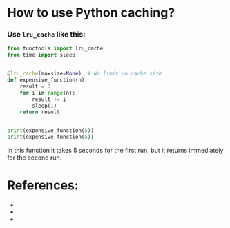 # How to use Python caching?

### Use `lru_cache` like this:
```python
from functools import lru_cache
from time import sleep


@lru_cache(maxsize=None)  # No limit on cache size
def expensive_function(n):
    result = 0
    for i in range(n):
        result += i
        sleep(1)
    return result


print(expensive_function(5))
print(expensive_function(5))
```

In this function it takes 5 seconds for the first run, but it returns immediately for the second run.

# References:
- []()
- []()
- []()
